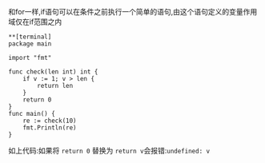 和for一样,if语句可以在条件之前执行一个简单的语句,由这个语句定义的变量作用域仅在if范围之内

```
**[terminal]
package main

import "fmt"

func check(len int) int {
    if v := 1; v > len {
        return len
    }
    return 0
}
func main() {
    re := check(10)
    fmt.Println(re)
}
```

如上代码:如果将 `return 0` 替换为 `return v`会报错:`undefined: v`



